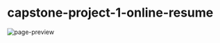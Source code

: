 # capstone-project-1-online-resume

![page-preview](https://github.com/m-grande/capstone-project-1-online-resume/assets/125394826/204d4d05-cde6-4552-980c-73f44ffbeb93)
